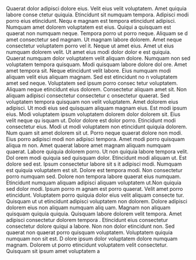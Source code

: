 Quaerat dolor adipisci dolore eius. Velit eius velit voluptatem. Amet quiquia labore conse
ctetur quiquia. Etincidunt sit numquam tempora. Adipisci modi porro eius etincidunt. Nequ
e magnam est tempora etincidunt adipisci. Numquam amet dolorem voluptatem est eius. Quiqui
a quisquam est quaerat non numquam neque. Tempora porro ut porro neque. Aliquam se
d amet consectetur sed magnam.  Ut magnam labore dolorem. Amet neque consectetur voluptatem porro vel
it. Neque ut amet eius. Amet ut eius numquam dolorem velit. Ut amet eius modi dolor dolor
e est quiquia. Quaerat numquam dolor voluptatem velit aliquam dolore. Numquam non sed voluptatem tempora quisquam. Modi quisquam labore dolore dol
ore. Amet amet tempora sit. Neque etincidunt velit labore.  Eius numquam modi aliquam velit eius aliquam magnam. Sed est etincidunt no
n voluptatem amet sed neque. Voluptatem sed ipsum porro consec
tetur voluptatem. Aliquam neque etincidunt eius dolorem. Consectetur aliquam amet sit. Non aliquam adipisci consectetur consectetur c
onsectetur quaerat.  Sed voluptatem tempora quisquam non velit voluptatem. Amet dolorem eius adipisci. Ut modi eius sed quisquam
 aliquam magnam eius. Est modi ipsum eius. Modi voluptatem ipsum voluptatem dolorem dolor dolorem sit. Eius velit neque qu
isquam ut.  Dolor dolore est dolor porro. Etincidunt modi consectetur eius. Modi ut modi voluptatem non etincidunt quiquia dolorem. Num
quam sit amet dolorem sit ut. Porro neque quaerat dolore non modi. Eius porro adipisci modi non adipisci tempora. Amet modi porro quisquam aliqua
m non. Amet quaerat labore amet magnam aliquam numquam quaerat. Labore quiquia dolorem porro. Ut non quiquia labore tempora velit.  Dol
orem modi quiquia sed quisquam dolor. Etincidunt modi aliquam ut. Est dolore sed est. Ipsum consectetur labore sit s
it adipisci modi. Numquam est quiquia voluptatem est sit. Dolore est tempora modi. Non consectetur porro numquam sed. Dolore non
 tempora labore quaerat eius numquam. Etincidunt numquam aliquam adipisci aliquam voluptatem ut.Non quiquia sed dolor modi. Ipsum porro m
agnam est porro quaerat. Velit amet porro etincidunt. Voluptatem porro quiquia dolor eius velit aliquam consecte
tur. Quisquam ut ut etincidunt adipisci voluptatem non dolorem. Dolore adipisci dolorem eius non aliquam numquam aliq
uam.  Magnam non aliquam quisquam quiquia quiquia. Quisquam labore dolorem velit tempora. Amet adipisci consectetur dolorem tempora
. Etincidunt eius consectetur consectetur dolore quiqui
a labore. Non non dolor etincidunt non. Sed quaerat non quaerat porro quisquam voluptatem.  Voluptatem quiquia numquam non sit est. D
olore ipsum dolor voluptatem dolore numquam magnam. Dolorem ut porro etincidunt voluptatem velit consectetur. Quisquam sit ipsum amet voluptatem a
